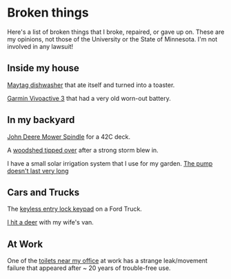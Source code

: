 # Broken things

Here's a list of broken things that I broke, repaired, or gave up on.  These are my opinions, not those of the University or the State of Minnesota.  I'm not involved in any lawsuit!

## Inside my house
[Maytag dishwasher](dishwasher.md) that ate itself and turned into a toaster. 

[Garmin Vivoactive 3](Garmin_Watch.md) that had a very old worn-out battery.

## In my backyard

[John  Deere Mower Spindle](mower_spindle.md) for a 42C deck. 

A [woodshed tipped over](woodshed.md) after a strong storm blew in.

I have a small solar irrigation system that I use for my garden.  [The pump doesn't last very long](solar_water_pump.md)

## Cars and Trucks

The [keyless entry lock keypad](Ford_lock.md) on a Ford Truck.

[I hit a deer](Sienna_Deer.md) with my wife's van.

## At Work

One of the [toilets near my office](Pasteur_toilet.md) at work has a strange leak/movement failure that appeared after ~ 20 years of trouble-free use.
